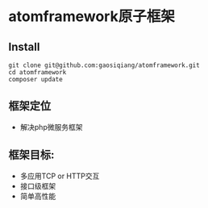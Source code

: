 # atomframework原子框架

## Install
    
    git clone git@github.com:gaosiqiang/atomframework.git
    cd atomframework
    composer update

## 框架定位
- 解决php微服务框架

## 框架目标:
- 多应用TCP or HTTP交互
- 接口级框架
- 简单高性能
